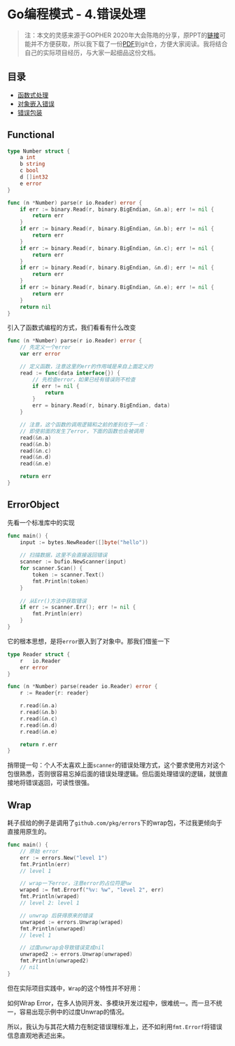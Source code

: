 # Go编程模式 - 4.错误处理

>  注：本文的灵感来源于GOPHER 2020年大会陈皓的分享，原PPT的[链接](https://www2.slideshare.net/haoel/go-programming-patterns?from_action=save)可能并不方便获取，所以我下载了一份[PDF](https://github.com/Junedayday/code_reading/tree/master/doc/Go_Programming_Patterns.pdf)到git仓，方便大家阅读。我将结合自己的实际项目经历，与大家一起细品这份文档。



## 目录

- [函数式处理](#Functional)
- [对象嵌入错误](#ErrorObject)
- [错误包装](#Wrap)



## Functional

```go
type Number struct {
	a int
	b string
	c bool
	d []int32
	e error
}

func (n *Number) parse(r io.Reader) error {
	if err := binary.Read(r, binary.BigEndian, &n.a); err != nil {
		return err
	}
	if err := binary.Read(r, binary.BigEndian, &n.b); err != nil {
		return err
	}
	if err := binary.Read(r, binary.BigEndian, &n.c); err != nil {
		return err
	}
	if err := binary.Read(r, binary.BigEndian, &n.d); err != nil {
		return err
	}
	if err := binary.Read(r, binary.BigEndian, &n.e); err != nil {
		return err
	}
	return nil
}
```



引入了函数式编程的方式，我们看看有什么改变

```go
func (n *Number) parse(r io.Reader) error {
	// 先定义一个error
	var err error

	// 定义函数，注意这里的err的作用域是来自上面定义的
	read := func(data interface{}) {
		// 先检查error，如果已经有错误则不检查
		if err != nil {
			return
		}
		err = binary.Read(r, binary.BigEndian, data)
	}

	// 注意，这个函数的调用逻辑和之前的差别在于一点：
	// 即使前面的发生了error，下面的函数也会被调用
	read(&n.a)
	read(&n.b)
	read(&n.c)
	read(&n.d)
	read(&n.e)

	return err
}
```



## ErrorObject

先看一个标准库中的实现

```go
func main() {
	input := bytes.NewReader([]byte("hello"))
	
	// 扫描数据，这里不会直接返回错误
	scanner := bufio.NewScanner(input)
	for scanner.Scan() {
		token := scanner.Text()
		fmt.Println(token)
	}
	
	// 从Err()方法中获取错误
	if err := scanner.Err(); err != nil {
		fmt.Println(err)
	}
}
```

它的根本思想，是将`error`嵌入到了对象中。那我们借鉴一下

```go
type Reader struct {
	r   io.Reader
	err error
}

func (n *Number) parse(reader io.Reader) error {
	r := Reader{r: reader}

	r.read(&n.a)
	r.read(&n.b)
	r.read(&n.c)
	r.read(&n.d)
	r.read(&n.e)

	return r.err
}
```

捎带提一句：个人不太喜欢上面`scanner`的错误处理方式，这个要求使用方对这个包很熟悉，否则很容易忘掉后面的错误处理逻辑。但后面处理错误的逻辑，就很直接地将错误返回，可读性很强。

## Wrap

耗子叔给的例子是调用了`github.com/pkg/errors`下的wrap包，不过我更倾向于直接用原生的。

```go
func main() {
	// 原始 error
	err := errors.New("level 1")
	fmt.Println(err)
	// level 1

	// wrap一下error，注意error的占位符是%w
	wraped := fmt.Errorf("%v: %w", "level 2", err)
	fmt.Println(wraped)
	// level 2: level 1

	// unwrap 后获得原来的错误
	unwraped := errors.Unwrap(wraped)
	fmt.Println(unwraped)
	// level 1

	// 过度unwrap会导致错误变成nil
	unwraped2 := errors.Unwrap(unwraped)
	fmt.Println(unwraped2)
	// nil
}
```

但在实际项目实践中，`Wrap`的这个特性并不好用：

如何Wrap Error，在多人协同开发、多模块开发过程中，很难统一。而一旦不统一，容易出现示例中的过度Unwrap的情况。

所以，我认为与其花大精力在制定错误理标准上，还不如利用`fmt.Errorf`将错误信息直观地表述出来。
